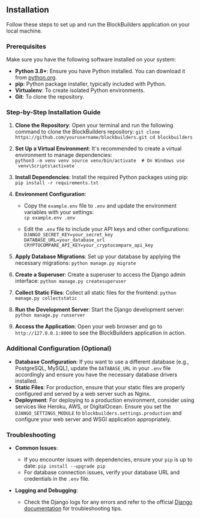 ## Installation

Follow these steps to set up and run the BlockBuilders application on your local machine.

### Prerequisites

Make sure you have the following software installed on your system:

- **Python 3.8+**: Ensure you have Python installed. You can download it from [python.org](https://www.python.org/).
- **pip**: Python package installer, typically included with Python.
- **Virtualenv**: To create isolated Python environments.
- **Git**: To clone the repository.

### Step-by-Step Installation Guide

1. **Clone the Repository**:
    Open your terminal and run the following command to clone the BlockBuilders repository:
    `git clone https://github.com/yourusername/blockbuilders.git cd blockbuilders`
    
2. **Set Up a Virtual Environment**:
    It's recommended to create a virtual environment to manage dependencies:    
    `` python3 -m venv venv source venv/bin/activate  # On Windows use `venv\Scripts\activate` ``
    
3. **Install Dependencies**:
    Install the required Python packages using pip:    
    `pip install -r requirements.txt`
    
4. **Environment Configuration**:
    - Copy the `example.env` file to `.env` and update the environment variables with your settings:  
        `cp example.env .env`
    
    - Edit the `.env` file to include your API keys and other configurations:
        `DJANGO_SECRET_KEY=your_secret_key DATABASE_URL=your_database_url CRYPTOCOMPARE_API_KEY=your_cryptocompare_api_key`
    
5. **Apply Database Migrations**:
    Set up your database by applying the necessary migrations:
    `python manage.py migrate`
    
6. **Create a Superuser**:
    Create a superuser to access the Django admin interface:
    `python manage.py createsuperuser`
    
7. **Collect Static Files**:
    Collect all static files for the frontend:
    `python manage.py collectstatic`
    
8. **Run the Development Server**:
    Start the Django development server:
    `python manage.py runserver`
    
9. **Access the Application**:
    Open your web browser and go to `http://127.0.0.1:8000` to see the BlockBuilders application in action.

### Additional Configuration (Optional)

- **Database Configuration**: If you want to use a different database (e.g., PostgreSQL, MySQL), update the `DATABASE_URL` in your `.env` file accordingly and ensure you have the necessary database drivers installed.
- **Static Files**: For production, ensure that your static files are properly configured and served by a web server such as Nginx.
- **Deployment**: For deploying to a production environment, consider using services like Heroku, AWS, or DigitalOcean. Ensure you set the `DJANGO_SETTINGS_MODULE` to `blockbuilders.settings.production` and configure your web server and WSGI application appropriately.
    
### Troubleshooting

- **Common Issues**:
    - If you encounter issues with dependencies, ensure your `pip` is up to date:
        `pip install --upgrade pip`
    - For database connection issues, verify your database URL and credentials in the `.env` file.

- **Logging and Debugging**:
    - Check the Django logs for any errors and refer to the official [Django documentation](https://docs.djangoproject.com/) for troubleshooting tips.